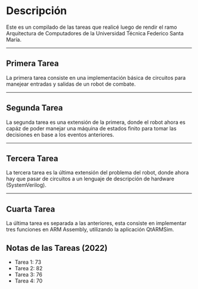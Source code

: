 # Descripción
Este es un compilado de las tareas que realicé luego de rendir el 
ramo Arquitectura de Computadores de la Universidad Técnica 
Federico Santa María.

___

## Primera Tarea

La primera tarea consiste en una implementación básica de circuitos para manejear entradas
y salidas de un robot de combate.

___

## Segunda Tarea

La segunda tarea es una extensión de la primera, donde el robot ahora es capáz de poder
manejar una máquina de estados finito para tomar las decisiones en base a los eventos
anteriores.

___

## Tercera Tarea

La tercera tarea es la última extensión del problema del robot, donde ahora hay que pasar
de circuitos a un lenguaje de descripción de hardware (SystemVerilog).

___

## Cuarta Tarea

La última tarea es separada a las anteriores, esta consiste en implementar tres funciones
en ARM Assembly, utilizando la aplicación QtARMSim.


Notas de las Tareas (2022)
--------------------------

* Tarea 1: 73
* Tarea 2: 82
* Tarea 3: 76
* Tarea 4: 70